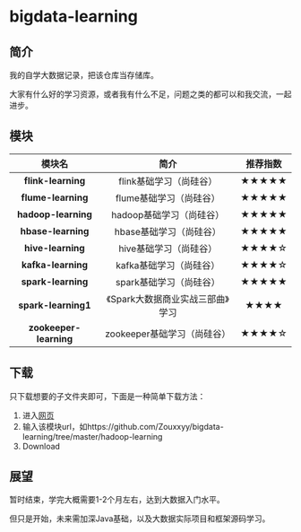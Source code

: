 # bigdata-learning

## 简介
 我的自学大数据记录，把该仓库当存储库。

大家有什么好的学习资源，或者我有什么不足，问题之类的都可以和我交流，一起进步。
## 模块


模块名 | 简介 | 推荐指数 | 
:-: | :-: | :-: | 
**flink-learning** | flink基础学习（尚硅谷） | ★★★★★ | 
**flume-learning** | flume基础学习（尚硅谷） | ★★★★★ | 
**hadoop-learning** | hadoop基础学习（尚硅谷） | ★★★★★ | 
**hbase-learning** | hbase基础学习（尚硅谷） |★★★★★ | 
**hive-learning** | hive基础学习（尚硅谷） | ★★★★☆ | 
**kafka-learning** | kafka基础学习（尚硅谷） | ★★★★☆ | 
**spark-learning** | spark基础学习（尚硅谷）| ★★★★★| 
**spark-learning1** | 《Spark大数据商业实战三部曲》学习| ★★★★ | 
**zookeeper-learning** | zookeeper基础学习（尚硅谷）| ★★★★☆ | 
## 下载

只下载想要的子文件夹即可，下面是一种简单下载方法：

1. 进入[网页](http://kinolien.github.io/gitzip/)
2. 输入该模块url，如https://github.com/Zouxxyy/bigdata-learning/tree/master/hadoop-learning
3. Download

## 展望

暂时结束，学完大概需要1-2个月左右，达到大数据入门水平。

但只是开始，未来需加深Java基础，以及大数据实际项目和框架源码学习。